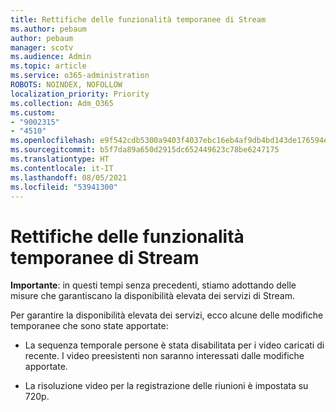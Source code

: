 ```yaml
---
title: Rettifiche delle funzionalità temporanee di Stream
ms.author: pebaum
author: pebaum
manager: scotv
ms.audience: Admin
ms.topic: article
ms.service: o365-administration
ROBOTS: NOINDEX, NOFOLLOW
localization_priority: Priority
ms.collection: Adm_O365
ms.custom:
- "9002315"
- "4510"
ms.openlocfilehash: e9f542cdb5300a9403f4037ebc16eb4af9db4bd143de176594efb0c3bee00f55
ms.sourcegitcommit: b5f7da89a650d2915dc652449623c78be6247175
ms.translationtype: HT
ms.contentlocale: it-IT
ms.lasthandoff: 08/05/2021
ms.locfileid: "53941300"
---
```

# <a name="stream-temporary-feature-adjustments"></a>Rettifiche delle funzionalità temporanee di Stream

**Importante**: in questi tempi senza precedenti, stiamo adottando delle misure che garantiscano la disponibilità elevata dei servizi di Stream.

Per garantire la disponibilità elevata dei servizi, ecco alcune delle modifiche temporanee che sono state apportate: 

- La sequenza temporale persone è stata disabilitata per i video caricati di recente. I video preesistenti non saranno interessati dalle modifiche apportate.

- La risoluzione video per la registrazione delle riunioni è impostata su 720p.
